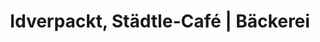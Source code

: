 ---
title: "Idverpackt, Städtle-Café | Bäckerei"
url: /muehlheim-an-der-donau/idverpackt-staedtle-cafe-baeckerei/
shop: Lebensmittel
---